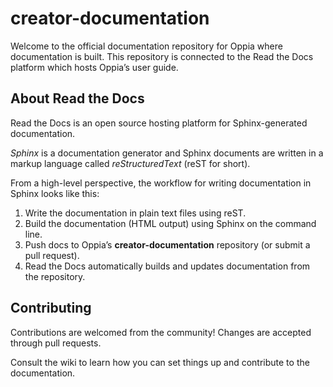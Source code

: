 # creator-documentation

Welcome to the official documentation repository for Oppia where documentation is built. This repository is connected to the Read the Docs platform which hosts Oppia’s user guide.

## About Read the Docs

Read the Docs is an open source hosting platform for Sphinx-generated documentation. 

_Sphinx_ is a documentation generator and Sphinx documents are written in  a markup language called _reStructuredText_ (reST for short).

From a high-level perspective, the workflow for writing documentation in Sphinx looks like this:

1. Write the documentation in plain text files using reST.
2. Build the documentation (HTML output) using Sphinx on the command line.
3. Push docs to Oppia’s **creator-documentation** repository (or submit a pull request).
4. Read the Docs automatically builds and updates documentation from the repository.


## Contributing

Contributions are welcomed from the community! Changes are accepted through pull requests.

Consult the wiki to learn how you can set things up and contribute to the documentation. 
